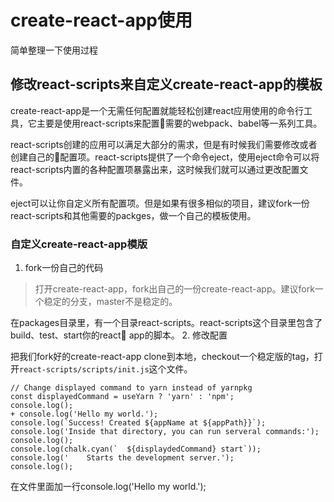 # create-react-app使用
简单整理一下使用过程




## 修改react-scripts来自定义create-react-app的模板
create-react-app是一个无需任何配置就能轻松创建react应用使用的命令行工具，它主要是使用react-scripts来配置需要的webpack、babel等一系列工具。

react-scripts创建的应用可以满足大部分的需求，但是有时候我们需要修改或者创建自己的配置项。react-scripts提供了一个命令eject，使用eject命令可以将react-scripts内置的各种配置项暴露出来，这时候我们就可以通过更改配置文件。

eject可以让你自定义所有配置项。但是如果有很多相似的项目，建议fork一份react-scripts和其他需要的packges，做一个自己的模板使用。

### 自定义create-react-app模版
1. fork一份自己的代码  
> 打开create-react-app，fork出自己的一份create-react-app。建议fork一个稳定的分支，master不是稳定的。

在packages目录里，有一个目录react-scripts。react-scripts这个目录里包含了build、test、start你的react app的脚本。
2. 修改配置  

把我们fork好的create-react-app clone到本地，checkout一个稳定版的tag，打开`react-scripts/scripts/init.js`这个文件。
```
// Change displayed command to yarn instead of yarnpkg
const displayedCommand = useYarn ? 'yarn' : 'npm';
console.log();
+ console.log('Hello my world.');
console.log(`Success! Created ${appName at ${appPath}}`);
console.log('Inside that directory, you can run serveral commands:');
console.log();
console.log(chalk.cyan(`  ${displaydedCommand} start`));
console.log('    Starts the development server.');
console.log();
```
在文件里面加一行console.log('Hello my world.');